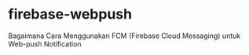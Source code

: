 # firebase-webpush
Bagaimana Cara Menggunakan FCM (Firebase Cloud Messaging) untuk Web-push Notification
